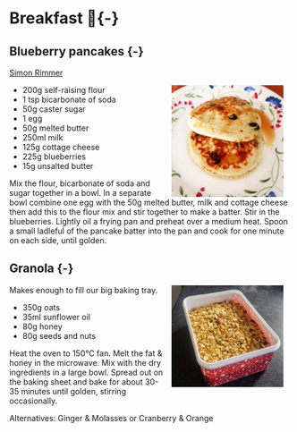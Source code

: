 # Breakfast 🥞{-}

## Blueberry pancakes {-}
[Simon Rimmer](https://www.bbc.co.uk/food/recipes/blueberrypancakeswit_74503)

<img src="images/blueberry-pancakes.jpg" width="200" alt="Cover image" align="right" style="margin: 0 1em 0 1em" />

* 200g self-raising flour
* 1 tsp bicarbonate of soda
* 50g caster sugar
* 1 egg
* 50g melted butter
* 250ml milk
* 125g cottage cheese
* 225g blueberries
* 15g unsalted butter

Mix the flour, bicarbonate of soda and sugar together in a bowl. In a separate bowl combine one egg with the 50g melted butter, milk and cottage cheese then add this to the flour mix and stir together to make a batter. Stir in the blueberries. Lightly oil a frying pan and preheat over a medium heat. Spoon a small ladleful of the pancake batter into the pan and cook for one minute on each side, until golden.

## Granola {-}

<img src="images/granola.jpg" width="200" alt="Cover image" align="right" style="margin: 0 1em 0 1em" />
Makes enough to fill our big baking tray.

* 350g oats
* 35ml sunflower oil
* 80g honey
* 80g seeds and nuts

Heat the oven to 150°C fan. Melt the fat & honey in the microwave. Mix with the dry ingredients in a large bowl.
Spread out on the baking sheet and bake for about 30-35 minutes until golden, stirring occasionally.

Alternatives: Ginger & Molasses or Cranberry & Orange

